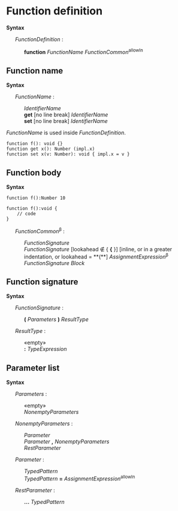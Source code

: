 # Function definition

**Syntax**

<ul>
    <i>FunctionDefinition</i> :
    <ul>
        <b>function</b> <i>FunctionName</i> <i>FunctionCommon</i><sup>allowIn</sup>
    </ul>
</ul>

## Function name

**Syntax**

<ul>
    <i>FunctionName</i> :
    <ul>
        <i>IdentifierName</i><br>
        <b>get</b> [no line break] <i>IdentifierName</i><br>
        <b>set</b> [no line break] <i>IdentifierName</i>
    </ul>
</ul>

*FunctionName* is used inside *FunctionDefinition*.

```
function f(): void {}
function get x(): Number (impl.x)
function set x(v: Number): void { impl.x = v }
```

## Function body

**Syntax**

```
function f():Number 10

function f():void {
    // code
}
```

<ul>
    <i>FunctionCommon</i><sup>β</sup> :
    <ul>
        <i>FunctionSignature</i><br>
        <i>FunctionSignature</i> [lookahead ∉ { <b>&#x7B;</b> }] [inline, or in a greater indentation, or lookahead = **&#x28;**] <i>AssignmentExpression</i><sup>β</sup><br>
        <i>FunctionSignature</i> <i>Block</i>
    </ul>
</ul>

## Function signature

**Syntax**

<ul>
    <i>FunctionSignature</i> :
    <ul>
        <b>(</b> <i>Parameters</i> <b>)</b> <i>ResultType</i>
    </ul>
</ul>

<ul>
    <i>ResultType</i> :
    <ul>
        «empty»<br>
        <b>:</b> <i>TypeExpression</i>
    </ul>
</ul>

## Parameter list

**Syntax**

<ul>
    <i>Parameters</i> :
    <ul>
        «empty»<br>
        <i>NonemptyParameters</i>
    </ul>
</ul>

<ul>
    <i>NonemptyParameters</i> :
    <ul>
        <i>Parameter</i><br>
        <i>Parameter</i> <b>,</b> <i>NonemptyParameters</i><br>
        <i>RestParameter</i>
    </ul>
</ul>

<ul>
    <i>Parameter</i> :
    <ul>
        <i>TypedPattern</i><br>
        <i>TypedPattern</i> <b>=</b> <i>AssignmentExpression</i><sup>allowIn</sup>
    </ul>
</ul>

<ul>
    <i>RestParameter</i> :
    <ul>
        <b>...</b> <i>TypedPattern</i>
    </ul>
</ul>